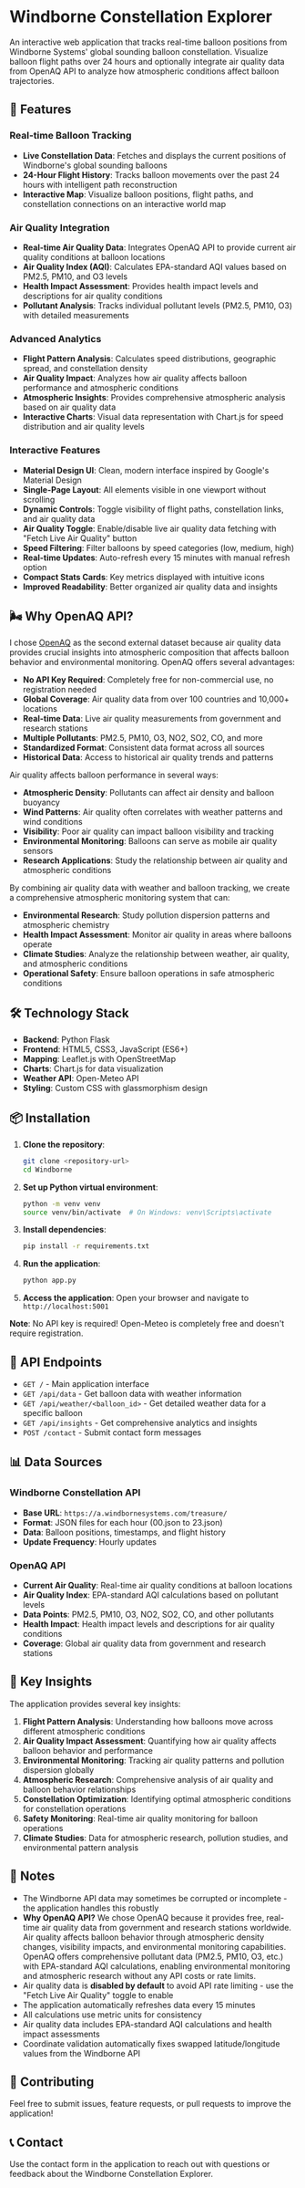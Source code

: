 # Windborne Constellation Explorer

An interactive web application that tracks real-time balloon positions from Windborne Systems' global sounding balloon constellation. Visualize balloon flight paths over 24 hours and optionally integrate air quality data from OpenAQ API to analyze how atmospheric conditions affect balloon trajectories.

## 🌟 Features

### Real-time Balloon Tracking
- **Live Constellation Data**: Fetches and displays the current positions of Windborne's global sounding balloons
- **24-Hour Flight History**: Tracks balloon movements over the past 24 hours with intelligent path reconstruction
- **Interactive Map**: Visualize balloon positions, flight paths, and constellation connections on an interactive world map

### Air Quality Integration
- **Real-time Air Quality Data**: Integrates OpenAQ API to provide current air quality conditions at balloon locations
- **Air Quality Index (AQI)**: Calculates EPA-standard AQI values based on PM2.5, PM10, and O3 levels
- **Health Impact Assessment**: Provides health impact levels and descriptions for air quality conditions
- **Pollutant Analysis**: Tracks individual pollutant levels (PM2.5, PM10, O3) with detailed measurements

### Advanced Analytics
- **Flight Pattern Analysis**: Calculates speed distributions, geographic spread, and constellation density
- **Air Quality Impact**: Analyzes how air quality affects balloon performance and atmospheric conditions
- **Atmospheric Insights**: Provides comprehensive atmospheric analysis based on air quality data
- **Interactive Charts**: Visual data representation with Chart.js for speed distribution and air quality levels

### Interactive Features
- **Material Design UI**: Clean, modern interface inspired by Google's Material Design
- **Single-Page Layout**: All elements visible in one viewport without scrolling
- **Dynamic Controls**: Toggle visibility of flight paths, constellation links, and air quality data
- **Air Quality Toggle**: Enable/disable live air quality data fetching with "Fetch Live Air Quality" button
- **Speed Filtering**: Filter balloons by speed categories (low, medium, high)
- **Real-time Updates**: Auto-refresh every 15 minutes with manual refresh option
- **Compact Stats Cards**: Key metrics displayed with intuitive icons
- **Improved Readability**: Better organized air quality data and insights

## 🌬️ Why OpenAQ API?

I chose [OpenAQ](https://openaq.org/) as the second external dataset because air quality data provides crucial insights into atmospheric composition that affects balloon behavior and environmental monitoring. OpenAQ offers several advantages:

- **No API Key Required**: Completely free for non-commercial use, no registration needed
- **Global Coverage**: Air quality data from over 100 countries and 10,000+ locations
- **Real-time Data**: Live air quality measurements from government and research stations
- **Multiple Pollutants**: PM2.5, PM10, O3, NO2, SO2, CO, and more
- **Standardized Format**: Consistent data format across all sources
- **Historical Data**: Access to historical air quality trends and patterns

Air quality affects balloon performance in several ways:

- **Atmospheric Density**: Pollutants can affect air density and balloon buoyancy
- **Wind Patterns**: Air quality often correlates with weather patterns and wind conditions
- **Visibility**: Poor air quality can impact balloon visibility and tracking
- **Environmental Monitoring**: Balloons can serve as mobile air quality sensors
- **Research Applications**: Study the relationship between air quality and atmospheric conditions

By combining air quality data with weather and balloon tracking, we create a comprehensive atmospheric monitoring system that can:

- **Environmental Research**: Study pollution dispersion patterns and atmospheric chemistry
- **Health Impact Assessment**: Monitor air quality in areas where balloons operate
- **Climate Studies**: Analyze the relationship between weather, air quality, and atmospheric conditions
- **Operational Safety**: Ensure balloon operations in safe atmospheric conditions

## 🛠️ Technology Stack

- **Backend**: Python Flask
- **Frontend**: HTML5, CSS3, JavaScript (ES6+)
- **Mapping**: Leaflet.js with OpenStreetMap
- **Charts**: Chart.js for data visualization
- **Weather API**: Open-Meteo API
- **Styling**: Custom CSS with glassmorphism design

## 📦 Installation

1. **Clone the repository**:
   ```bash
   git clone <repository-url>
   cd Windborne
   ```

2. **Set up Python virtual environment**:
   ```bash
   python -m venv venv
   source venv/bin/activate  # On Windows: venv\Scripts\activate
   ```

3. **Install dependencies**:
   ```bash
   pip install -r requirements.txt
   ```

4. **Run the application**:
   ```bash
   python app.py
   ```

5. **Access the application**:
   Open your browser and navigate to `http://localhost:5001`

**Note**: No API key is required! Open-Meteo is completely free and doesn't require registration.

## 🔧 API Endpoints

- `GET /` - Main application interface
- `GET /api/data` - Get balloon data with weather information
- `GET /api/weather/<balloon_id>` - Get detailed weather data for a specific balloon
- `GET /api/insights` - Get comprehensive analytics and insights
- `POST /contact` - Submit contact form messages

## 📊 Data Sources

### Windborne Constellation API
- **Base URL**: `https://a.windbornesystems.com/treasure/`
- **Format**: JSON files for each hour (00.json to 23.json)
- **Data**: Balloon positions, timestamps, and flight history
- **Update Frequency**: Hourly updates

### OpenAQ API
- **Current Air Quality**: Real-time air quality conditions at balloon locations
- **Air Quality Index**: EPA-standard AQI calculations based on pollutant levels
- **Data Points**: PM2.5, PM10, O3, NO2, SO2, CO, and other pollutants
- **Health Impact**: Health impact levels and descriptions for air quality conditions
- **Coverage**: Global air quality data from government and research stations

## 🎯 Key Insights

The application provides several key insights:

1. **Flight Pattern Analysis**: Understanding how balloons move across different atmospheric conditions
2. **Air Quality Impact Assessment**: Quantifying how air quality affects balloon behavior and performance
3. **Environmental Monitoring**: Tracking air quality patterns and pollution dispersion globally
4. **Atmospheric Research**: Comprehensive analysis of air quality and balloon behavior relationships
5. **Constellation Optimization**: Identifying optimal atmospheric conditions for constellation operations
6. **Safety Monitoring**: Real-time air quality monitoring for balloon operations
7. **Climate Studies**: Data for atmospheric research, pollution studies, and environmental pattern analysis



## 📝 Notes

- The Windborne API data may sometimes be corrupted or incomplete - the application handles this robustly
- **Why OpenAQ API?** We chose OpenAQ because it provides free, real-time air quality data from government and research stations worldwide. Air quality affects balloon behavior through atmospheric density changes, visibility impacts, and environmental monitoring capabilities. OpenAQ offers comprehensive pollutant data (PM2.5, PM10, O3, etc.) with EPA-standard AQI calculations, enabling environmental monitoring and atmospheric research without any API costs or rate limits.
- Air quality data is **disabled by default** to avoid API rate limiting - use the "Fetch Live Air Quality" toggle to enable
- The application automatically refreshes data every 15 minutes
- All calculations use metric units for consistency
- Air quality data includes EPA-standard AQI calculations and health impact assessments
- Coordinate validation automatically fixes swapped latitude/longitude values from the Windborne API

## 🤝 Contributing

Feel free to submit issues, feature requests, or pull requests to improve the application!

## 📞 Contact

Use the contact form in the application to reach out with questions or feedback about the Windborne Constellation Explorer.